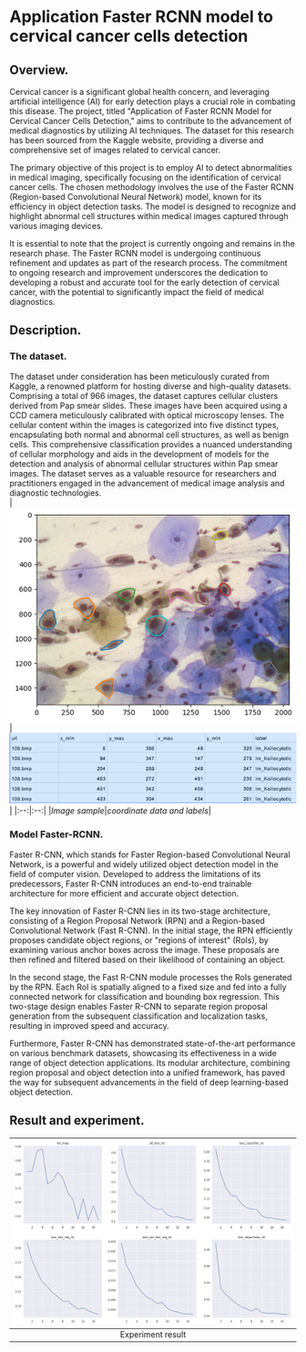 # Application Faster RCNN model to cervical cancer cells detection

## Overview.
Cervical cancer is a significant global health concern, and leveraging artificial intelligence (AI) for early detection plays a crucial role in combating this disease. The project, titled "Application of Faster RCNN Model for Cervical Cancer Cells Detection," aims to contribute to the advancement of medical diagnostics by utilizing AI techniques. The dataset for this research has been sourced from the Kaggle website, providing a diverse and comprehensive set of images related to cervical cancer.<br>

The primary objective of this project is to employ AI to detect abnormalities in medical imaging, specifically focusing on the identification of cervical cancer cells. The chosen methodology involves the use of the Faster RCNN (Region-based Convolutional Neural Network) model, known for its efficiency in object detection tasks. The model is designed to recognize and highlight abnormal cell structures within medical images captured through various imaging devices.<br>

It is essential to note that the project is currently ongoing and remains in the research phase. The Faster RCNN model is undergoing continuous refinement and updates as part of the research process. The commitment to ongoing research and improvement underscores the dedication to developing a robust and accurate tool for the early detection of cervical cancer, with the potential to significantly impact the field of medical diagnostics.<br>
## Description.
### The dataset.
The dataset under consideration has been meticulously curated from Kaggle, a renowned platform for hosting diverse and high-quality datasets. Comprising a total of 966 images, the dataset captures cellular clusters derived from Pap smear slides. These images have been acquired using a CCD camera meticulously calibrated with optical microscopy lenses. The cellular content within the images is categorized into five distinct types, encapsulating both normal and abnormal cell structures, as well as benign cells. This comprehensive classification provides a nuanced understanding of cellular morphology and aids in the development of models for the detection and analysis of abnormal cellular structures within Pap smear images. The dataset serves as a valuable resource for researchers and practitioners engaged in the advancement of medical image analysis and diagnostic technologies.<br>
|![altText](https://github.com/tranhuuan1703/Application-Faster-RCNN-model-to-cervical-cancer-cells-detection/blob/main/image_object_cell.png)|![altText](https://github.com/tranhuuan1703/Application-Faster-RCNN-model-to-cervical-cancer-cells-detection/blob/main/dataset.png)|
|:--:|:--:|
|*Image sample*|*coordinate data and labels*|
### Model Faster-RCNN.
Faster R-CNN, which stands for Faster Region-based Convolutional Neural Network, is a powerful and widely utilized object detection model in the field of computer vision. Developed to address the limitations of its predecessors, Faster R-CNN introduces an end-to-end trainable architecture for more efficient and accurate object detection.<br>

The key innovation of Faster R-CNN lies in its two-stage architecture, consisting of a Region Proposal Network (RPN) and a Region-based Convolutional Network (Fast R-CNN). In the initial stage, the RPN efficiently proposes candidate object regions, or "regions of interest" (RoIs), by examining various anchor boxes across the image. These proposals are then refined and filtered based on their likelihood of containing an object.<br>

In the second stage, the Fast R-CNN module processes the RoIs generated by the RPN. Each RoI is spatially aligned to a fixed size and fed into a fully connected network for classification and bounding box regression. This two-stage design enables Faster R-CNN to separate region proposal generation from the subsequent classification and localization tasks, resulting in improved speed and accuracy.<br>

Furthermore, Faster R-CNN has demonstrated state-of-the-art performance on various benchmark datasets, showcasing its effectiveness in a wide range of object detection applications. Its modular architecture, combining region proposal and object detection into a unified framework, has paved the way for subsequent advancements in the field of deep learning-based object detection.<br>
## Result and experiment.
|![altText](https://github.com/tranhuuan1703/Application-Faster-RCNN-model-to-cervical-cancer-cells-detection/blob/main/experiment_result.png)|
|:--:|
|Experiment result|
